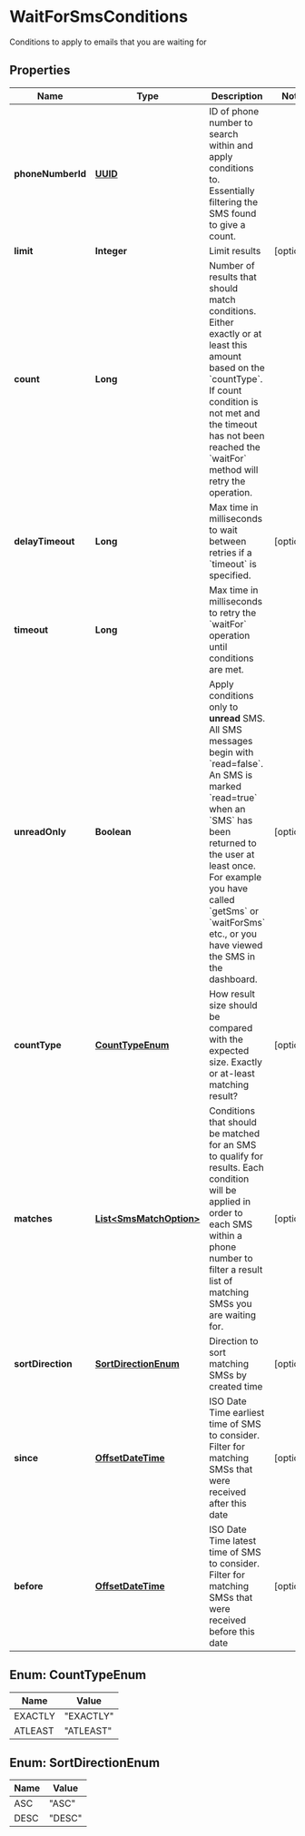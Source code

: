 

# WaitForSmsConditions

Conditions to apply to emails that you are waiting for
## Properties

Name | Type | Description | Notes
------------ | ------------- | ------------- | -------------
**phoneNumberId** | [**UUID**](UUID) | ID of phone number to search within and apply conditions to. Essentially filtering the SMS found to give a count. | 
**limit** | **Integer** | Limit results |  [optional]
**count** | **Long** | Number of results that should match conditions. Either exactly or at least this amount based on the &#x60;countType&#x60;. If count condition is not met and the timeout has not been reached the &#x60;waitFor&#x60; method will retry the operation. | 
**delayTimeout** | **Long** | Max time in milliseconds to wait between retries if a &#x60;timeout&#x60; is specified. |  [optional]
**timeout** | **Long** | Max time in milliseconds to retry the &#x60;waitFor&#x60; operation until conditions are met. | 
**unreadOnly** | **Boolean** | Apply conditions only to **unread** SMS. All SMS messages begin with &#x60;read&#x3D;false&#x60;. An SMS is marked &#x60;read&#x3D;true&#x60; when an &#x60;SMS&#x60; has been returned to the user at least once. For example you have called &#x60;getSms&#x60; or &#x60;waitForSms&#x60; etc., or you have viewed the SMS in the dashboard. |  [optional]
**countType** | [**CountTypeEnum**](#CountTypeEnum) | How result size should be compared with the expected size. Exactly or at-least matching result? |  [optional]
**matches** | [**List&lt;SmsMatchOption&gt;**](SmsMatchOption) | Conditions that should be matched for an SMS to qualify for results. Each condition will be applied in order to each SMS within a phone number to filter a result list of matching SMSs you are waiting for. |  [optional]
**sortDirection** | [**SortDirectionEnum**](#SortDirectionEnum) | Direction to sort matching SMSs by created time |  [optional]
**since** | [**OffsetDateTime**](OffsetDateTime) | ISO Date Time earliest time of SMS to consider. Filter for matching SMSs that were received after this date |  [optional]
**before** | [**OffsetDateTime**](OffsetDateTime) | ISO Date Time latest time of SMS to consider. Filter for matching SMSs that were received before this date |  [optional]



## Enum: CountTypeEnum

Name | Value
---- | -----
EXACTLY | &quot;EXACTLY&quot;
ATLEAST | &quot;ATLEAST&quot;



## Enum: SortDirectionEnum

Name | Value
---- | -----
ASC | &quot;ASC&quot;
DESC | &quot;DESC&quot;



